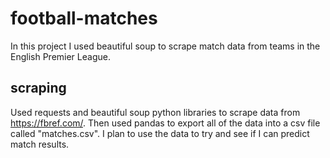 # football-matches

In this project I used beautiful soup to scrape match data from teams in the English Premier League.

## scraping
Used requests and beautiful soup python libraries to scrape data from https://fbref.com/. Then used pandas to export all of the data into a csv file called "matches.csv". I plan to use the data to try and see if I can predict match results.
